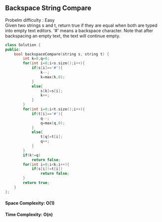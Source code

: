 ## Backspace String Compare
Probelm difficulty : Easy  
Given two strings s and t, return true if they are equal when both are typed into empty text editors. '#' means a backspace character.
Note that after backspacing an empty text, the text will continue empty.

```c++
class Solution {
public:
    bool backspaceCompare(string s, string t) {  
        int k=0,q=0;  
        for(int i=0;i<s.size();i++){  
            if(s[i]=='#'){  
                k--;  
                k=max(k,0);  
            }  
            else{  
                s[k]=s[i];  
                k++;  
            }  
        }  
        for(int i=0;i<t.size();i++){  
            if(t[i]=='#'){  
                q--;  
                q=max(q,0);  
            }  
            else{  
                t[q]=t[i];  
                q++;  
            }    
        }  
        if(k!=q)  
            return false;  
        for(int i=0;i<k;i++){  
            if(s[i]!=t[i])  
                return false;  
        }  
        return true;      
    }  
};  
```

#### Space Complexity: O(1)
#### Time Complexity: O(n)
